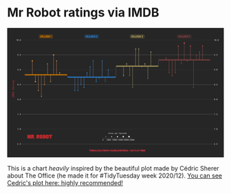 # Mr Robot ratings via IMDB

![](https://raw.githubusercontent.com/daniloderosa/mrrobot-ratings/main/MrRobot.png)

This is a chart *heavily* inspired by the beautiful plot made by Cédric Sherer about The Office (he made it for #TidyTuesday week 2020/12). [You can see Cedric's plot here: highly recommended!](https://github.com/z3tt/TidyTuesday/tree/master/plots/2020_12)
